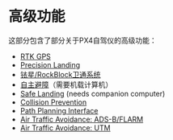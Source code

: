 # 高级功能

这部分包含了部分关于PX4自驾仪的高级功能：

* [RTK GPS](../advanced_features/rtk-gps.md)
* [Precision Landing](../advanced_features/precland.md)
* [铱星/RockBlock卫通系统](../advanced_features/satcom_roadblock.md)
* [自主避障](../computer_vision/obstacle_avoidance.md)（需要机载计算机）
* [Safe Landing](../computer_vision/safe_landing.md) (needs companion computer)
* [Collision Prevention](../computer_vision/collision_prevention.md)
* [Path Planning Interface](../computer_vision/path_planning_interface.md)
* [Air Traffic Avoidance: ADS-B/FLARM](../advanced_features/traffic_avoidance_adsb.md)
* [Air Traffic Avoidance: UTM](../advanced_features/traffic_avoidance_utm.md)